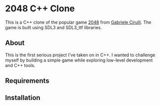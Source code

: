 # 2048 C++ Clone

This is a C++ clone of the popular game [2048](https://play2048.co/) from [Gabriele Cirulli](https://github.com/gabrielecirulli).
The game is built using SDL3 and SDL3_ttf libraries.

## About

This is the first serious project I've taken on in C++.
I wanted to challenge myself by building a simple game while exploring low-level development and C++ tools.

## Requirements

## Installation
